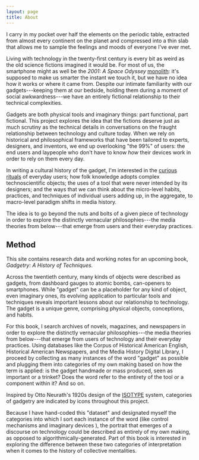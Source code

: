 ```yaml
---
layout: page
title: About
---
```


I carry in my pocket over half the elements on the periodic table, extracted from almost every continent on the planet and compressed into a thin slab that allows me to sample the feelings and moods of everyone I’ve ever met.

Living with technology in the twenty-first century is every bit as weird as the old science fictions imagined it would be. For most of us, the smartphone might as well be the *2001: A Space Odyssey* [monolith](/images/2001monolith.gif):  it's supposed to make us smarter the instant we touch it, but we have no idea how it works or where it came from. Despite our intimate familiarity with our gadgets---keeping them at our bedside, holding them during a moment of social awkwardness---we have an entirely fictional relationship to their technical complexities.

Gadgets are both physical tools and imaginary things: part functional, part fictional. This project explores the idea that the fictions deserve just as much scrutiny as the technical details in conversations on the fraught relationship between technology and culture today. When we rely on historical and philosophical frameworks that have been tailored to experts, designers, and inventors, we end up overlooking "the 99%" of users:  the end users and laypeople who don't have to know *how* their devices work in order to rely on them every day.

In writing a cultural history of the gadget, I'm interested in the [curious rituals](http://curiousrituals.nearfuturelaboratory.com/) of everyday users; how folk knowledge adopts complex technoscientific objects; the uses of a tool that were never intended by its designers; and the ways that we can think about the micro-level habits, practices, and techniques of individual users adding up, in the aggregate, to macro-level paradigm shifts in media history.

The idea is to go beyond the nuts and bolts of a given piece of technology in order to explore the distinctly vernacular philosophies---the media theories from below---that emerge from users and their everyday practices.

## <a name="method"></a>Method

This site contains research data and working notes for an upcoming book, *Gadgetry: A History of Techniques.*

Across the twentieth century, many kinds of objects were described as gadgets, from dashboard gauges to atomic bombs, can-openers to smartphones. While "gadget" can be a placeholder for any kind of object, even imaginary ones, its evolving application to particular tools and techniques reveals important lessons about our relationship to technology. The gadget is a unique genre, comprising physical objects, conceptions, and habits.

For this book, I search archives of novels, magazines, and newspapers in order to explore the distinctly vernacular philosophies---the media theories from below---that emerge from users of technology and their everyday practices. Using databases like the Corpus of Historical American English, Historical American Newspapers, and the Media History Digital Library, I proceed by collecting as many instances of the word "gadget" as possible and plugging them into categories of my own making based on how the term is applied: is the gadget handmade or mass produced, seen as important or a trinket? Does the word refer to the entirety of the tool or a component within it? And so on.

Inspired by Otto Neurath's 1920s design of the [ISOTYPE](http://www.designhistory.org/Symbols_pages/isotype.html) system, categories of gadgetry are indicated by icons <a href="/tags/gauge"> <i class="fa fa-tachometer-alt" style="color:red"></i></a> throughout this project.

Because I have hand-coded this "dataset" and designated myself the categories into which I sort each instance of the word (like control mechanisms <a href="/tags/lever"> <i class="fa fa-sliders-h" style="color:red"></i></a> and imaginary devices <a href="/tags/raygun"> <i class="fa fa-rocket" style="color:red"></i></a>), the portrait that emerges of a discourse on technology could be described as entirely of my own making, as opposed to algorithmically-generated. Part of this book is interested in exploring the difference between these two categories of interpretation when it comes to the history of collective mentalities.
